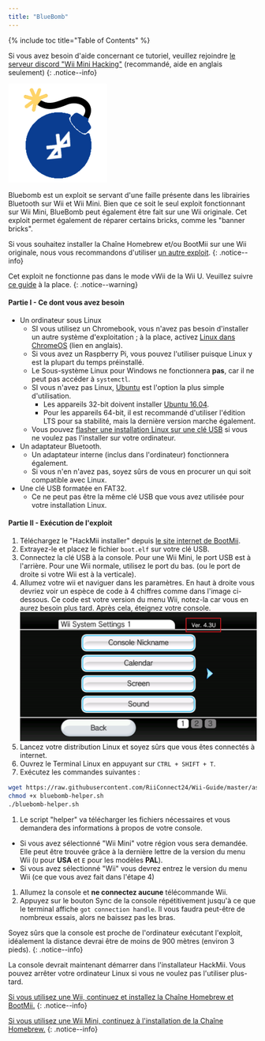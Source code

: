 ```yaml
---
title: "BlueBomb"
---
```


{% include toc title="Table of Contents" %}

Si vous avez besoin d'aide concernant ce tutoriel, veuillez rejoindre [le serveur discord "Wii Mini Hacking"](https://discord.gg/6ryxnkS) (recommandé, aide en anglais seulement)
{: .notice--info}

![BlueBomb](/images/bluebomb.png)

Bluebomb est un exploit se servant d'une faille présente dans les librairies Bluetooth sur Wii et Wii Mini. Bien que ce soit le seul exploit fonctionnant sur Wii Mini, BlueBomb peut également être fait sur une Wii originale. Cet exploit permet également de réparer certains bricks, comme les "banner bricks".

Si vous souhaitez installer la Chaîne Homebrew et/ou BootMii sur une Wii originale, nous vous recommandons d'utiliser [un autre exploit](/get-started).
{: .notice--info}

Cet exploit ne fonctionne pas dans le mode vWii de la Wii U. Veuillez suivre [ce guide](https://wiiuguide.xyz/#/vwii/vwii-modding) à la place.
{: .notice--warning}

#### Partie I - Ce dont vous avez besoin
- Un ordinateur sous Linux
  - SI vous utilisez un Chromebook, vous n'avez pas besoin d'installer un autre système d'exploitation ; à la place, activez [Linux dans ChromeOS](https://support.google.com/chromebook/answer/9145439?hl=en) (lien en anglais).
  - Si vous avez un Raspberry Pi, vous pouvez l'utiliser puisque Linux y est la plupart du temps préinstallé.
  - Le Sous-système Linux pour Windows ne fonctionnera **pas**, car il ne peut pas accéder à `systemctl`.
  - SI vous n'avez pas Linux, [Ubuntu](https://ubuntu.com/download/desktop) est l'option la plus simple d'utilisation.
    - Les appareils 32-bit doivent installer [Ubuntu 16.04](http://releases.ubuntu.com/16.04/).
    - Pour les appareils 64-bit, il est recommandé d'utiliser l'édition LTS pour sa stabilité, mais la dernière version marche également.
  - Vous pouvez [flasher une installation Linux sur une clé USB](https://ubuntu.com/tutorials/tutorial-create-a-usb-stick-on-windows#1-overview) si vous ne voulez pas l'installer sur votre ordinateur.
- Un adaptateur Bluetooth.
  - Un adaptateur interne (inclus dans l'ordinateur) fonctionnera également.
  - Si vous n'en n'avez pas, soyez sûrs de vous en procurer un qui soit compatible avec Linux.
- Une clé USB formatée en FAT32.
  - Ce ne peut pas être la même clé USB que vous avez utilisée pour votre installation Linux.

#### Partie II - Exécution de l'exploit
1. Téléchargez le "HackMii installer" depuis [le site internet de BootMii](https://bootmii.org/download/).
1. Extrayez-le et placez le fichier `boot.elf` sur votre clé USB.
1. Connectez la clé USB à la console. Pour une Wii Mini, le port USB est à l'arrière. Pour une Wii normale, utilisez le port du bas. (ou le port de droite si votre Wii est à la verticale).
1. Allumez votre wii et naviguer dans les paramètres. En haut à droite vous devriez voir un espèce de code à 4 chiffres comme dans l'image ci-dessous. Ce code est votre version du menu Wii, notez-la car vous en aurez besoin plus tard. Après cela, éteignez votre console. ![MenuVersionSystème](/images/Wii/SystemMenuVersion.png)
1. Lancez votre distribution Linux et soyez sûrs que vous êtes connectés à internet.
1. Ouvrez le Terminal Linux en appuyant sur `CTRL + SHIFT + T`.
1. Exécutez les commandes suivantes :
```bash
wget https://raw.githubusercontent.com/RiiConnect24/Wii-Guide/master/assets/files/bluebomb-helper.sh
chmod +x bluebomb-helper.sh
./bluebomb-helper.sh
```
1. Le script "helper" va télécharger les fichiers nécessaires et vous demandera des informations à propos de votre console.
  - Si vous avez sélectionné "Wii Mini" votre région vous sera demandée. Elle peut être trouvée grâce à la dernière lettre de la version du menu Wii (`U` pour **USA** et `E` pour les modèles **PAL**).
  - Si vous avez sélectionné "Wii" vous devrez entrez le version du menu Wii (ce que vous avez fait dans l'étape 4)
1. Allumez la console et **ne connectez aucune** télécommande Wii.
1. Appuyez sur le bouton Sync de la console répétitivement jusqu'à ce que le terminal affiche `got connection handle`. Il vous faudra peut-être de nombreux essais, alors ne baissez pas les bras.

Soyez sûrs que la console est proche de l'ordinateur exécutant l'exploit, idéalement la distance devrai être de moins de 900 mètres (environ 3 pieds).
{: .notice--info}

La console devrait maintenant démarrer dans l'installateur HackMii. Vous pouvez arrêter votre ordinateur Linux si vous ne voulez pas l'utiliser plus-tard.

[Si vous utilisez une Wii, continuez et installez la Chaîne Homebrew et BootMii.](hbc)
{: .notice--info}

[Si vous utilisez une Wii Mini, continuez à l'installation de la Chaîne Homebrew.](hbc-mini)
{: .notice--info}
